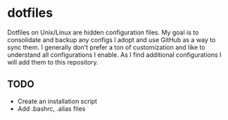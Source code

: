 # dotfiles

Dotfiles on Unix/Linux are hidden configuration files. My goal is to consolidate and backup any configs I adopt and use GitHub as a way to sync them. I generally don't prefer a ton of customization and like to understand all configurations I enable. As I find additional configurations I will add them to this repository.

## TODO
* Create an installation script
* Add .bashrc, .alias files
